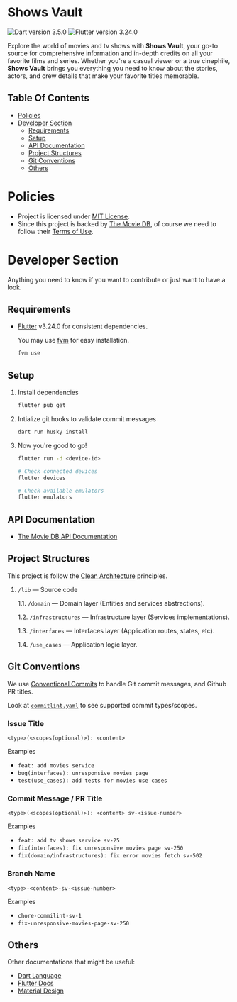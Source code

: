 [license]: https://www.tldrlegal.com/license/mit-license
[tmdb]: https://www.themoviedb.org/
[tmdb-terms]: https://www.themoviedb.org/terms-of-use
[tmdb-api]: https://developers.themoviedb.org

# Shows Vault

![Dart version 3.5.0](https://img.shields.io/badge/SDK-v3.5.0-red?style=flat&logo=dart&logoColor=2cb8f7&labelColor=333333&color=01579b)
![Flutter version 3.24.0](https://img.shields.io/badge/SDK-v3.24.0-red?style=flat&logo=flutter&logoColor=2cb8f7&labelColor=333333&color=01579b)

Explore the world of movies and tv shows with **Shows Vault**, your go-to source
for comprehensive information and in-depth credits on all your favorite films
and series. Whether you're a casual viewer or a true cinephile, **Shows Vault**
brings you everything you need to know about the stories, actors, and crew
details that make your favorite titles memorable.

## Table Of Contents

- [Policies](#policies)
- [Developer Section](#developer-section)
  - [Requirements](#requirements)
  - [Setup](#setup)
  - [API Documentation](#api-documentation)
  - [Project Structures](#project-structures)
  - [Git Conventions](#git-conventions)
  - [Others](#others)

# Policies

- Project is licensed under [MIT License][license].
- Since this project is backed by [The Movie DB][tmdb], of course we need to
  follow their [Terms of Use][tmdb-terms].

# Developer Section

Anything you need to know if you want to contribute or just want to have a look.

## Requirements

- [Flutter](https://docs.flutter.dev/release/archive) v3.24.0 for consistent
  dependencies.

  You may use [fvm](https://fvm.app/documentation/getting-started/installation)
  for easy installation.

  ```sh
  fvm use
  ```

## Setup

1. Install dependencies

   ```bash
   flutter pub get
   ```

2. Intialize git hooks to validate commit messages

   ```bash
   dart run husky install
   ```

3. Now you're good to go!

   ```bash
   flutter run -d <device-id>

   # Check connected devices
   flutter devices

   # Check available emulators
   flutter emulators
   ```

## API Documentation

- [The Movie DB API Documentation][tmdb-api]

## Project Structures

This project is follow the
[Clean Architecture](https://www.geeksforgeeks.org/complete-guide-to-clean-architecture/)
principles.

1. `/lib` — Source code

   1.1. `/domain` — Domain layer (Entities and services abstractions).

   1.2. `/infrastructures` — Infrastructure layer (Services implementations).

   1.3. `/interfaces` — Interfaces layer (Application routes, states, etc).

   1.4. `/use_cases` — Application logic layer.

## Git Conventions

We use [Conventional Commits](https://www.conventionalcommits.org) to handle Git
commit messages, and Github PR titles.

Look at [`commitlint.yaml`](commitlint.yaml) to see supported commit
types/scopes.

### Issue Title

```
<type>(<scopes(optional)>): <content>
```

Examples

- `feat: add movies service`
- `bug(interfaces): unresponsive movies page`
- `test(use_cases): add tests for movies use cases`

### Commit Message / PR Title

```
<type>(<scopes(optional)>): <content> sv-<issue-number>
```

Examples

- `feat: add tv shows service sv-25`
- `fix(interfaces): fix unresponsive movies page sv-250`
- `fix(domain/infrastructures): fix error movies fetch sv-502`

### Branch Name

```
<type>-<content>-sv-<issue-number>
```

Examples

- `chore-commilint-sv-1`
- `fix-unresponsive-movies-page-sv-250`

## Others

Other documentations that might be useful:

- [Dart Language](https://dart.dev/guides)
- [Flutter Docs](https://docs.flutter.dev/)
- [Material Design](https://material.io)
